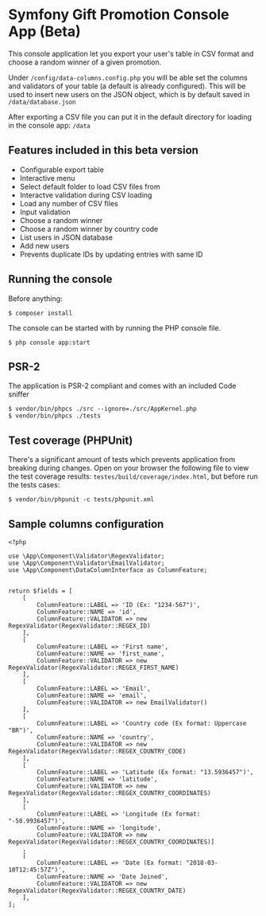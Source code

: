 # Symfony Gift Promotion Console App (Beta)
This console application let you export your user's table in CSV format and choose a random winner of a given promotion.

Under `/config/data-columns.config.php` you will be able set the columns and validators of your table (a default is already configured).
This will be used to insert new users on the JSON object, which is by default saved in `/data/database.json`

After exporting a CSV file you can put it in the default directory for loading in the console app: `/data` 

## Features included in this beta version

- Configurable export table
- Interactive menu
- Select default folder to load CSV files from
- Interactve validation during CSV loading
- Load any number of CSV files
- Input validation
- Choose a random winner
- Choose a random winner by country code
- List users in JSON database
- Add new users
- Prevents duplicate IDs by updating entries with same ID

## Running the console
Before anything:

```
$ composer install
```

The console can be started with by running the PHP console file.

```
$ php console app:start
```

## PSR-2
The application is PSR-2 compliant and comes with an included Code sniffer
```
$ vendor/bin/phpcs ./src --ignore=./src/AppKernel.php
$ vendor/bin/phpcs ./tests
```

## Test coverage (PHPUnit)
There's a significant amount of tests which prevents application from breaking during changes.
Open on your browser the following file to view the test coverage results: `testes/build/coverage/index.html`,
but before run the tests cases:
 
```
$ vendor/bin/phpunit -c tests/phpunit.xml
```

## Sample columns configuration

```
<?php
  
use \App\Component\Validator\RegexValidator;
use \App\Component\Validator\EmailValidator;
use \App\Component\DataColumnInterface as ColumnFeature;
  
  
return $fields = [
    [
        ColumnFeature::LABEL => 'ID (Ex: "1234-567")',
        ColumnFeature::NAME => 'id',
        ColumnFeature::VALIDATOR => new RegexValidator(RegexValidator::REGEX_ID)
    ],
    [
        ColumnFeature::LABEL => 'First name',
        ColumnFeature::NAME => 'first_name',
        ColumnFeature::VALIDATOR => new RegexValidator(RegexValidator::REGEX_FIRST_NAME)
    ],
    [
        ColumnFeature::LABEL => 'Email',
        ColumnFeature::NAME => 'email',
        ColumnFeature::VALIDATOR => new EmailValidator()
    ],
    [
        ColumnFeature::LABEL => 'Country code (Ex format: Uppercase "BR")',
        ColumnFeature::NAME => 'country',
        ColumnFeature::VALIDATOR => new RegexValidator(RegexValidator::REGEX_COUNTRY_CODE)
    ],
    [
        ColumnFeature::LABEL => 'Latitude (Ex format: "13.5936457")',
        ColumnFeature::NAME => 'latitude',
        ColumnFeature::VALIDATOR => new RegexValidator(RegexValidator::REGEX_COUNTRY_COORDINATES)
    ],
    [
        ColumnFeature::LABEL => 'Longitude (Ex format: "-50.9936457")',
        ColumnFeature::NAME => 'longitude',
        ColumnFeature::VALIDATOR => new RegexValidator(RegexValidator::REGEX_COUNTRY_COORDINATES)]
    ,
    [
        ColumnFeature::LABEL => 'Date (Ex format: "2018-03-10T12:45:57Z")',
        ColumnFeature::NAME => 'Date Joined',
        ColumnFeature::VALIDATOR => new RegexValidator(RegexValidator::REGEX_COUNTRY_DATE)
    ],
];
```
